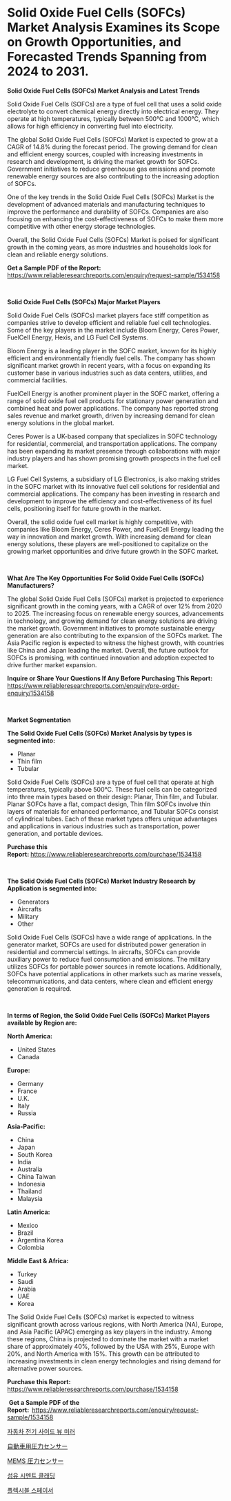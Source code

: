 <p><h1>Solid Oxide Fuel Cells (SOFCs) Market Analysis Examines its Scope on Growth Opportunities, and Forecasted Trends Spanning from 2024 to 2031.</h1></p><p><strong>Solid Oxide Fuel Cells (SOFCs) Market Analysis and Latest Trends</strong></p>
<p><p>Solid Oxide Fuel Cells (SOFCs) are a type of fuel cell that uses a solid oxide electrolyte to convert chemical energy directly into electrical energy. They operate at high temperatures, typically between 500°C and 1000°C, which allows for high efficiency in converting fuel into electricity.</p><p>The global Solid Oxide Fuel Cells (SOFCs) Market is expected to grow at a CAGR of 14.8% during the forecast period. The growing demand for clean and efficient energy sources, coupled with increasing investments in research and development, is driving the market growth for SOFCs. Government initiatives to reduce greenhouse gas emissions and promote renewable energy sources are also contributing to the increasing adoption of SOFCs.</p><p>One of the key trends in the Solid Oxide Fuel Cells (SOFCs) Market is the development of advanced materials and manufacturing techniques to improve the performance and durability of SOFCs. Companies are also focusing on enhancing the cost-effectiveness of SOFCs to make them more competitive with other energy storage technologies.</p><p>Overall, the Solid Oxide Fuel Cells (SOFCs) Market is poised for significant growth in the coming years, as more industries and households look for clean and reliable energy solutions.</p></p>
<p><strong>Get a Sample PDF of the Report:&nbsp;</strong> <a href="https://www.reliableresearchreports.com/enquiry/request-sample/1534158">https://www.reliableresearchreports.com/enquiry/request-sample/1534158</a></p>
<p>&nbsp;</p>
<p><strong>Solid Oxide Fuel Cells (SOFCs) Major Market Players</strong></p>
<p><p>Solid Oxide Fuel Cells (SOFCs) market players face stiff competition as companies strive to develop efficient and reliable fuel cell technologies. Some of the key players in the market include Bloom Energy, Ceres Power, FuelCell Energy, Hexis, and LG Fuel Cell Systems.</p><p>Bloom Energy is a leading player in the SOFC market, known for its highly efficient and environmentally friendly fuel cells. The company has shown significant market growth in recent years, with a focus on expanding its customer base in various industries such as data centers, utilities, and commercial facilities.</p><p>FuelCell Energy is another prominent player in the SOFC market, offering a range of solid oxide fuel cell products for stationary power generation and combined heat and power applications. The company has reported strong sales revenue and market growth, driven by increasing demand for clean energy solutions in the global market.</p><p>Ceres Power is a UK-based company that specializes in SOFC technology for residential, commercial, and transportation applications. The company has been expanding its market presence through collaborations with major industry players and has shown promising growth prospects in the fuel cell market.</p><p>LG Fuel Cell Systems, a subsidiary of LG Electronics, is also making strides in the SOFC market with its innovative fuel cell solutions for residential and commercial applications. The company has been investing in research and development to improve the efficiency and cost-effectiveness of its fuel cells, positioning itself for future growth in the market.</p><p>Overall, the solid oxide fuel cell market is highly competitive, with companies like Bloom Energy, Ceres Power, and FuelCell Energy leading the way in innovation and market growth. With increasing demand for clean energy solutions, these players are well-positioned to capitalize on the growing market opportunities and drive future growth in the SOFC market.</p></p>
<p>&nbsp;</p>
<p><strong>What Are The Key Opportunities For Solid Oxide Fuel Cells (SOFCs) Manufacturers?</strong></p>
<p><p>The global Solid Oxide Fuel Cells (SOFCs) market is projected to experience significant growth in the coming years, with a CAGR of over 12% from 2020 to 2025. The increasing focus on renewable energy sources, advancements in technology, and growing demand for clean energy solutions are driving the market growth. Government initiatives to promote sustainable energy generation are also contributing to the expansion of the SOFCs market. The Asia Pacific region is expected to witness the highest growth, with countries like China and Japan leading the market. Overall, the future outlook for SOFCs is promising, with continued innovation and adoption expected to drive further market expansion.</p></p>
<p><strong>Inquire or Share Your Questions If Any Before Purchasing This Report:</strong> <a href="https://www.reliableresearchreports.com/enquiry/pre-order-enquiry/1534158">https://www.reliableresearchreports.com/enquiry/pre-order-enquiry/1534158</a></p>
<p>&nbsp;</p>
<p><strong>Market Segmentation</strong></p>
<p><strong>The Solid Oxide Fuel Cells (SOFCs) Market Analysis by types is segmented into:</strong></p>
<p><ul><li>Planar</li><li>Thin film</li><li>Tubular</li></ul></p>
<p><p>Solid Oxide Fuel Cells (SOFCs) are a type of fuel cell that operate at high temperatures, typically above 500°C. These fuel cells can be categorized into three main types based on their design: Planar, Thin film, and Tubular. Planar SOFCs have a flat, compact design, Thin film SOFCs involve thin layers of materials for enhanced performance, and Tubular SOFCs consist of cylindrical tubes. Each of these market types offers unique advantages and applications in various industries such as transportation, power generation, and portable devices.</p></p>
<p><strong>Purchase this Report:&nbsp;</strong><a href="https://www.reliableresearchreports.com/purchase/1534158">https://www.reliableresearchreports.com/purchase/1534158</a></p>
<p>&nbsp;</p>
<p><strong>The Solid Oxide Fuel Cells (SOFCs) Market Industry Research by Application is segmented into:</strong></p>
<p><ul><li>Generators</li><li>Aircrafts</li><li>Military</li><li>Other</li></ul></p>
<p><p>Solid Oxide Fuel Cells (SOFCs) have a wide range of applications. In the generator market, SOFCs are used for distributed power generation in residential and commercial settings. In aircrafts, SOFCs can provide auxiliary power to reduce fuel consumption and emissions. The military utilizes SOFCs for portable power sources in remote locations. Additionally, SOFCs have potential applications in other markets such as marine vessels, telecommunications, and data centers, where clean and efficient energy generation is required.</p></p>
<p>&nbsp;</p>
<p><strong>In terms of Region, the Solid Oxide Fuel Cells (SOFCs) Market Players available by Region are:</strong></p>
<p>
    <p> <strong> North America: </strong>
        <ul>
            <li>United States</li>
            <li>Canada</li>
        </ul>
        </p> 
    <p> <strong> Europe: </strong>
        <ul>
            <li>Germany</li>
            <li>France</li>
            <li>U.K.</li>
            <li>Italy</li>
            <li>Russia</li>
        </ul>
        </p> 
    <p> <strong> Asia-Pacific: </strong>
        <ul>
            <li>China</li>
            <li>Japan</li>
            <li>South Korea</li>
            <li>India</li>
            <li>Australia</li>
            <li>China Taiwan</li>
            <li>Indonesia</li>
            <li>Thailand</li>
            <li>Malaysia</li>
        </ul>
        </p> 
    <p> <strong> Latin America: </strong>
        <ul>
            <li>Mexico</li>
            <li>Brazil</li>
            <li>Argentina Korea</li>
            <li>Colombia</li>
        </ul>
        </p> 
    <p> <strong> Middle East & Africa: </strong>
        <ul>
            <li>Turkey</li>
            <li>Saudi</li>
            <li>Arabia</li>
            <li>UAE</li>
            <li>Korea</li>
        </ul>
    </p>
    </p>
<p><p>The Solid Oxide Fuel Cells (SOFCs) market is expected to witness significant growth across various regions, with North America (NA), Europe, and Asia Pacific (APAC) emerging as key players in the industry. Among these regions, China is projected to dominate the market with a market share of approximately 40%, followed by the USA with 25%, Europe with 20%, and North America with 15%. This growth can be attributed to increasing investments in clean energy technologies and rising demand for alternative power sources.</p></p>
<p><strong>Purchase this Report: </strong><a href="https://www.reliableresearchreports.com/purchase/1534158">https://www.reliableresearchreports.com/purchase/1534158</a></p>
<p>&nbsp;<strong>Get a Sample PDF of the Report:&nbsp;&nbsp;</strong><a href="https://www.reliableresearchreports.com/enquiry/request-sample/1534158">https://www.reliableresearchreports.com/enquiry/request-sample/1534158</a></p>
<p><strong></strong></p>
<p><p><a href="https://medium.com/@abelusikowski95672023/%EC%9E%90%EB%8F%99%EC%B0%A8-%EC%A0%84%EA%B8%B0-%EC%B8%A1%EB%A9%B4-%EB%AF%B8%EB%9F%AC-%EC%8B%9C%EC%9E%A5-%EC%9C%A0%ED%98%95-%EC%9D%91%EC%9A%A9-%EB%B0%8F-%EC%A7%80%EB%A6%AC%EC%97%90-%EB%8C%80%ED%95%9C-%ED%8F%AC%EA%B4%84%EC%A0%81%EC%9D%B8-%ED%8F%89%EA%B0%80-4c5ef977d7a8">자동차 전기 사이드 뷰 미러</a></p><p><a href="https://medium.com/@coraltrout1923/%E8%87%AA%E5%8B%95%E8%BB%8A%E7%94%A8%E5%9C%A7%E5%8A%9B%E3%82%BB%E3%83%B3%E3%82%B5%E3%83%BC%E5%B8%82%E5%A0%B4-2031%E5%B9%B4%E3%81%BE%E3%81%A7%E3%81%AE%E6%88%90%E5%8A%9F%E3%81%97%E3%81%9F%E3%83%93%E3%82%B8%E3%83%8D%E3%82%B9%E6%88%A6%E7%95%A5%E3%81%AE%E9%8D%B5%E3%82%92%E4%BA%88%E6%B8%AC-730e4d0e94b3">自動車用圧力センサー</a></p><p><a href="https://medium.com/@santosuigrtley997836/mems%E5%9C%A7%E5%8A%9B%E3%82%BB%E3%83%B3%E3%82%B5%E3%83%BC%E5%B8%82%E5%A0%B4%E8%A6%8F%E6%A8%A1-%E5%B8%82%E5%A0%B4%E5%B1%95%E6%9C%9B%E3%81%A8%E5%B8%82%E5%A0%B4%E4%BA%88%E6%B8%AC-2024%E5%B9%B4%E3%81%8B%E3%82%892031%E5%B9%B4-d0637a040fe4">MEMS 圧力センサー</a></p><p><a href="https://medium.com/@marchall15/fibre-cement-cladding-%EC%8B%9C%EC%9E%A5-%EA%B7%9C%EB%AA%A8-cagr-2024-2030-%ED%8A%B8%EB%A0%8C%EB%93%9C-ccb2bdf55d4c">섬유 시멘트 클래딩</a></p><p><a href="https://github.com/fredrickeglers/Market-Research-Report-List-1/blob/main/233998915689.md">플렉시블 스페이서</a></p></p>